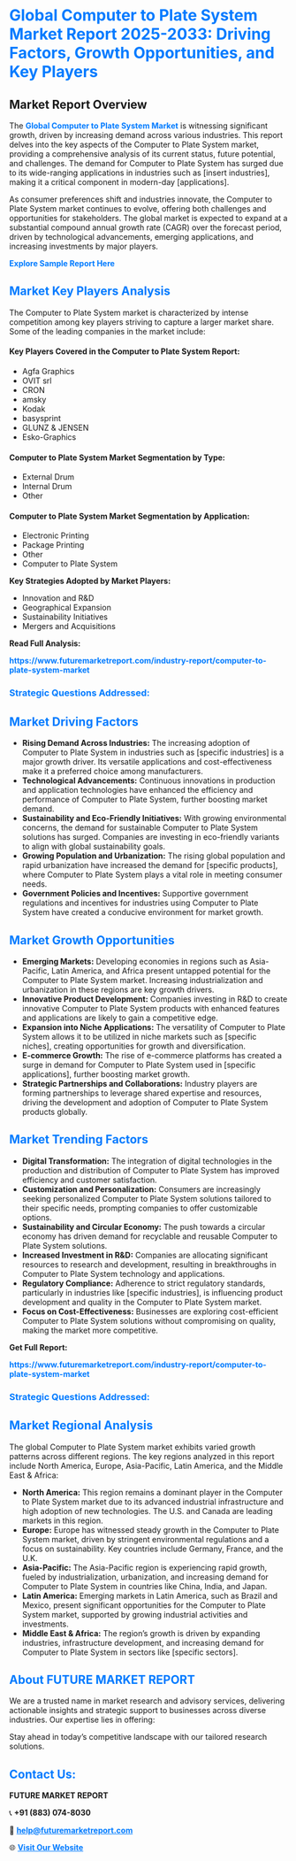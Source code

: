 <h1 style="color: #007BFF;">Global Computer to Plate System Market Report 2025-2033: Driving Factors, Growth Opportunities, and Key Players</h1>

<section id="overview">
<h2>Market Report Overview</h2>
<p>The <a href="https://www.futuremarketreport.com/industry-report/computer-to-plate-system-market" style="color: #007BFF; text-decoration: none;"><strong>Global Computer to Plate System Market</strong></a> is witnessing significant growth, driven by increasing demand across various industries. This report delves into the key aspects of the Computer to Plate System market, providing a comprehensive analysis of its current status, future potential, and challenges. The demand for Computer to Plate System has surged due to its wide-ranging applications in industries such as [insert industries], making it a critical component in modern-day [applications].</p>
<p>As consumer preferences shift and industries innovate, the Computer to Plate System market continues to evolve, offering both challenges and opportunities for stakeholders. The global market is expected to expand at a substantial compound annual growth rate (CAGR) over the forecast period, driven by technological advancements, emerging applications, and increasing investments by major players.</p>
</section>

<section id="overview">
<p><a href="https://www.futuremarketreport.com/request-sample/reportId=124481" style="color: #007BFF; text-decoration: none;"><strong>Explore Sample Report Here</strong></a></p>
</section>

<section id="key-players">
<h2 style="color: #007BFF;">Market Key Players Analysis</h2>
<p>The Computer to Plate System market is characterized by intense competition among key players striving to capture a larger market share. Some of the leading companies in the market include:</p>
<h4>Key Players Covered in the Computer to Plate System Report:</h4>
<ul><li>Agfa Graphics</li><li>OVIT srl</li><li>CRON</li><li>amsky</li><li>Kodak</li><li>basysprint</li><li>GLUNZ &amp; JENSEN</li><li>Esko-Graphics</li></ul>
<h4>Computer to Plate System Market Segmentation by Type:</h4>
<ul><li>External Drum</li><li>Internal Drum</li><li>Other</li></ul>

<h4>Computer to Plate System Market Segmentation by Application:</h4>
<ul><li>Electronic Printing</li><li>Package Printing</li><li>Other</li><li>Computer to Plate System</li></ul>
<p><strong>Key Strategies Adopted by Market Players:</strong></p>
<ul>
<li>Innovation and R&D</li>
<li>Geographical Expansion</li>
<li>Sustainability Initiatives</li>
<li>Mergers and Acquisitions</li>
</ul>
</section>

<section>
<p><strong>Read Full Analysis: </strong></p><a href="https://www.futuremarketreport.com/industry-report/computer-to-plate-system-market" style="color: #007BFF; text-decoration: none;"><strong>https://www.futuremarketreport.com/industry-report/computer-to-plate-system-market</strong></a>
<h3 style="color: #007BFF;">Strategic Questions Addressed:</h3>
</section>

<section id="driving-factors">
<h2 style="color: #007BFF;">Market Driving Factors</h2>
<ul>
<li><strong>Rising Demand Across Industries:</strong> The increasing adoption of Computer to Plate System in industries such as [specific industries] is a major growth driver. Its versatile applications and cost-effectiveness make it a preferred choice among manufacturers.</li>
<li><strong>Technological Advancements:</strong> Continuous innovations in production and application technologies have enhanced the efficiency and performance of Computer to Plate System, further boosting market demand.</li>
<li><strong>Sustainability and Eco-Friendly Initiatives:</strong> With growing environmental concerns, the demand for sustainable Computer to Plate System solutions has surged. Companies are investing in eco-friendly variants to align with global sustainability goals.</li>
<li><strong>Growing Population and Urbanization:</strong> The rising global population and rapid urbanization have increased the demand for [specific products], where Computer to Plate System plays a vital role in meeting consumer needs.</li>
<li><strong>Government Policies and Incentives:</strong> Supportive government regulations and incentives for industries using Computer to Plate System have created a conducive environment for market growth.</li>
</ul>
</section>

<section id="growth-opportunities">
<h2 style="color: #007BFF;">Market Growth Opportunities</h2>
<ul>
<li><strong>Emerging Markets:</strong> Developing economies in regions such as Asia-Pacific, Latin America, and Africa present untapped potential for the Computer to Plate System market. Increasing industrialization and urbanization in these regions are key growth drivers.</li>
<li><strong>Innovative Product Development:</strong> Companies investing in R&D to create innovative Computer to Plate System products with enhanced features and applications are likely to gain a competitive edge.</li>
<li><strong>Expansion into Niche Applications:</strong> The versatility of Computer to Plate System allows it to be utilized in niche markets such as [specific niches], creating opportunities for growth and diversification.</li>
<li><strong>E-commerce Growth:</strong> The rise of e-commerce platforms has created a surge in demand for Computer to Plate System used in [specific applications], further boosting market growth.</li>
<li><strong>Strategic Partnerships and Collaborations:</strong> Industry players are forming partnerships to leverage shared expertise and resources, driving the development and adoption of Computer to Plate System products globally.</li>
</ul>
</section>

<section id="trending-factors">
<h2 style="color: #007BFF;">Market Trending Factors</h2>
<ul>
<li><strong>Digital Transformation:</strong> The integration of digital technologies in the production and distribution of Computer to Plate System has improved efficiency and customer satisfaction.</li>
<li><strong>Customization and Personalization:</strong> Consumers are increasingly seeking personalized Computer to Plate System solutions tailored to their specific needs, prompting companies to offer customizable options.</li>
<li><strong>Sustainability and Circular Economy:</strong> The push towards a circular economy has driven demand for recyclable and reusable Computer to Plate System solutions.</li>
<li><strong>Increased Investment in R&D:</strong> Companies are allocating significant resources to research and development, resulting in breakthroughs in Computer to Plate System technology and applications.</li>
<li><strong>Regulatory Compliance:</strong> Adherence to strict regulatory standards, particularly in industries like [specific industries], is influencing product development and quality in the Computer to Plate System market.</li>
<li><strong>Focus on Cost-Effectiveness:</strong> Businesses are exploring cost-efficient Computer to Plate System solutions without compromising on quality, making the market more competitive.</li>
</ul>
</section>

<section>
<p><strong>Get Full Report: </strong></p><a href="https://www.futuremarketreport.com/industry-report/computer-to-plate-system-market" style="color: #007BFF; text-decoration: none;"><strong>https://www.futuremarketreport.com/industry-report/computer-to-plate-system-market</strong></a>
<h3 style="color: #007BFF;">Strategic Questions Addressed:</h3>
</section>


<section id="regional-analysis">
<h2 style="color: #007BFF;">Market Regional Analysis</h2>
<p>The global Computer to Plate System market exhibits varied growth patterns across different regions. The key regions analyzed in this report include North America, Europe, Asia-Pacific, Latin America, and the Middle East & Africa:</p>
<ul>
<li><strong>North America:</strong> This region remains a dominant player in the Computer to Plate System market due to its advanced industrial infrastructure and high adoption of new technologies. The U.S. and Canada are leading markets in this region.</li>
<li><strong>Europe:</strong> Europe has witnessed steady growth in the Computer to Plate System market, driven by stringent environmental regulations and a focus on sustainability. Key countries include Germany, France, and the U.K.</li>
<li><strong>Asia-Pacific:</strong> The Asia-Pacific region is experiencing rapid growth, fueled by industrialization, urbanization, and increasing demand for Computer to Plate System in countries like China, India, and Japan.</li>
<li><strong>Latin America:</strong> Emerging markets in Latin America, such as Brazil and Mexico, present significant opportunities for the Computer to Plate System market, supported by growing industrial activities and investments.</li>
<li><strong>Middle East & Africa:</strong> The region’s growth is driven by expanding industries, infrastructure development, and increasing demand for Computer to Plate System in sectors like [specific sectors].</li>
</ul>
</section>

<footer>
<h2 style="color: #007BFF;">About FUTURE MARKET REPORT</h2>
<p>We are a trusted name in market research and advisory services, delivering actionable insights and strategic support to businesses across diverse industries. Our expertise lies in offering:</p>

<p>Stay ahead in today’s competitive landscape with our tailored research solutions.</p>

<h2 style="color: #007BFF;">Contact Us:</h2>
<p><strong>FUTURE MARKET REPORT</strong></p>
<p>📞 <strong>+91 (883) 074-8030</strong></p>
<p>📧 <strong><a href="mailto:help@futuremarketreport.com" style="color: #007BFF;">help@futuremarketreport.com</a></strong></p>
<p>🌐 <strong><a href="https://www.futuremarketreport.com/" style="color: #007BFF;">Visit Our Website</a></strong></p>
</footer>